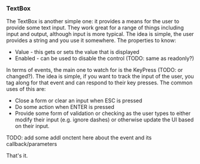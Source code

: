 ### TextBox

The TextBox is another simple one: it provides a means for the user to provide some text input. They work great for a range of things including input and output, although input is more typical. The idea is simple, the user provides a string and you use it somewhere. The properties to know:

- Value - this gets or sets the value that is displayed
- Enabled - can be used to disable the control (TODO: same as readonly?)

In terms of events, the main one to watch for is the KeyPress (TODO: or changed?). The idea is simple, if you want to track the input of the user, you tag along for that event and can respond to their key presses. The common uses of this are:

- Close a form or clear an input when ESC is pressed
- Do some action when ENTER is pressed
- Provide some form of validation or checking as the user types to either modify their input (e.g. ignore dashes) or otherwise update the UI based on their input.

TODO: add some addl onctent here about the event and its callback/parameters

That's it.
